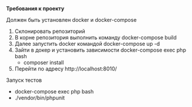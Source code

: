 **Требования к проекту**

Должен быть установлен docker и docker-compose

1. Склонировать репозиторий
2. В корне репозитория выполнить команду docker-compose build
3. Далее запустить docker командой docker-compose up -d
4. Зайти в докер и установить зависимости docker-compose exec php bash
    - composer install
5. Перейти по адресу http://localhost:8010/

Запуск тестов 
- docker-compose exec php bash
- ./vendor/bin/phpunit
